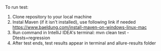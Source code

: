 To run test:
1. Clone repository to your local machine
2. Instal Maven (if it isn't installed), use following link if needed https://www.baeldung.com/install-maven-on-windows-linux-mac
3. Run command in IntelliJ IDEA's terminal: mvn clean test -Dtests=regression
4. After test ends, test results appear in terminal and allure-results folder
